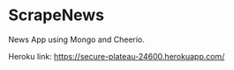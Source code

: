 # ScrapeNews

News App using Mongo and Cheerio.

Heroku link: https://secure-plateau-24600.herokuapp.com/
